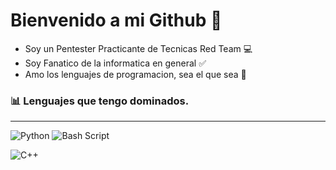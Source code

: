 # Bienvenido a mi Github 👋
- Soy un Pentester Practicante de Tecnicas Red Team 💻
- Soy Fanatico de la informatica en general ✅  
- Amo los lenguajes de programacion, sea el que sea 🐧
### 📊 Lenguajes que tengo dominados.

---
![Python](https://img.shields.io/badge/python-%233776AB.svg?style=for-the-badge&logo=python&logoColor=white)  ![Bash Script](https://img.shields.io/badge/Bash-4EAA25?style=for-the-badge&logo=gnu-bash&logoColor=white) 

![C++](https://img.shields.io/badge/C%2B%2B-00599C?style=for-the-badge&logo=c%2B%2B&logoColor=white)
